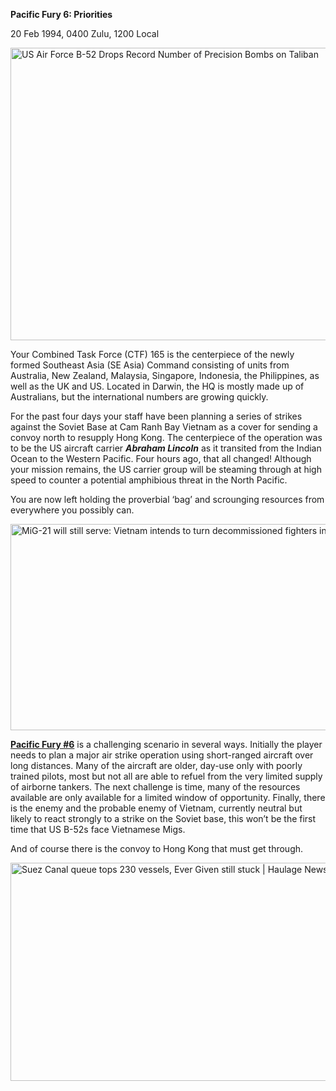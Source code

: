 **Pacific Fury 6: Priorities**

20 Feb 1994, 0400 Zulu, 1200 Local

<img src="/assets\images\aar\pf\pf6\media\image1.jpeg" style="width:6.5in;height:4.875in" alt="US Air Force B-52 Drops Record Number of Precision Bombs on Taliban" />

Your Combined Task Force (CTF) 165 is the centerpiece of the newly
formed Southeast Asia (SE Asia) Command consisting of units from
Australia, New Zealand, Malaysia, Singapore, Indonesia, the Philippines,
as well as the UK and US. Located in Darwin, the HQ is mostly made up of
Australians, but the international numbers are growing quickly.

For the past four days your staff have been planning a series of strikes
against the Soviet Base at Cam Ranh Bay Vietnam as a cover for sending a
convoy north to resupply Hong Kong. The centerpiece of the operation was
to be the US aircraft carrier ***Abraham Lincoln*** as it transited from
the Indian Ocean to the Western Pacific. Four hours ago, that all
changed! Although your mission remains, the US carrier group will be
steaming through at high speed to counter a potential amphibious threat
in the North Pacific.

You are now left holding the proverbial ‘bag’ and scrounging resources
from everywhere you possibly can.

<img src="/assets\images\aar\pf\pf6\media\image2.jpeg" style="width:6.5in;height:3.43819in" alt="MiG-21 will still serve: Vietnam intends to turn decommissioned fighters into drones" />

**<u>Pacific Fury \#6</u>** is a challenging scenario in several ways.
Initially the player needs to plan a major air strike operation using
short-ranged aircraft over long distances. Many of the aircraft are
older, day-use only with poorly trained pilots, most but not all are
able to refuel from the very limited supply of airborne tankers. The
next challenge is time, many of the resources available are only
available for a limited window of opportunity. Finally, there is the
enemy and the probable enemy of Vietnam, currently neutral but likely to
react strongly to a strike on the Soviet base, this won’t be the first
time that US B-52s face Vietnamese Migs.

And of course there is the convoy to Hong Kong that must get through.

<img src="/assets\images\aar\pf\pf6\media\image3.jpeg" style="width:6.5in;height:3.62986in" alt="Suez Canal queue tops 230 vessels, Ever Given still stuck | Haulage News" />
